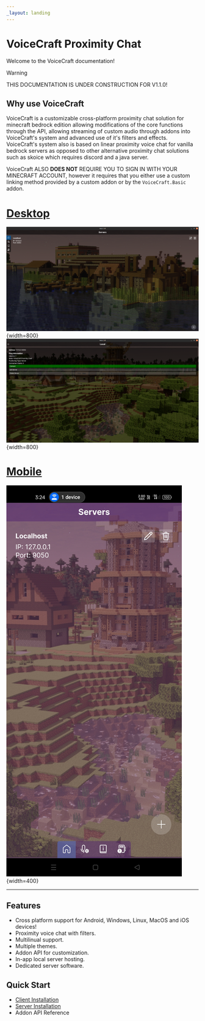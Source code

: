 ```yaml
---
_layout: landing
---
```


# VoiceCraft Proximity Chat

Welcome to the VoiceCraft documentation!

> [!WARNING]
> THIS DOCUMENTATION IS UNDER CONSTRUCTION FOR V1.1.0!

## Why use VoiceCraft

VoiceCraft is a customizable cross-platform proximity chat solution for minecraft bedrock edition allowing modifications of the core functions through the API, allowing streaming of custom audio through addons into VoiceCraft's system and advanced use of it's filters and effects. VoiceCraft's system also is based on linear proximity voice chat for vanilla bedrock servers as opposed to other alternative proximity chat solutions such as skoice which requires discord and a java server.

VoiceCraft ALSO **DOES NOT** REQUIRE YOU TO SIGN IN WITH YOUR MINECRAFT ACCOUNT, however it requires that you either use a custom linking method provided by a custom addon or by the `VoiceCraft.Basic` addon.

# [Desktop](#tab/desktop)

![MainPage](./images/MainPage.png){width=800}
![ServerPage](./images/ServerPage.png){width=800}

# [Mobile](#tab/mobile)

![MainPageAndroid](./images/MainPageAndroid.png){width=400}

---

## Features
- Cross platform support for Android, Windows, Linux, MacOS and iOS devices!
- Proximity voice chat with filters.
- Multilinual support.
- Multiple themes.
- Addon API for customization.
- In-app local server hosting.
- Dedicated server software.

## Quick Start

- [Client Installation](./guides/introduction.md?tabs=clientInstallation)
- [Server Installation](./guides/introduction.md?tabs=serverInstallation)
- Addon API Reference
